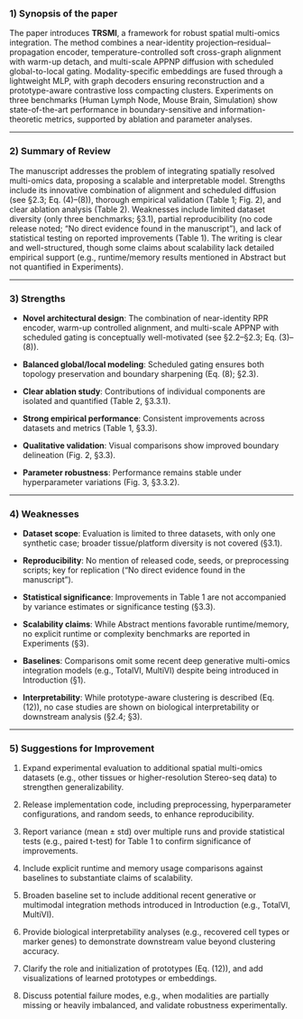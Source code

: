 ### 1) Synopsis of the paper

The paper introduces **TRSMI**, a framework for robust spatial multi-omics integration. The method combines a near-identity projection–residual–propagation encoder, temperature-controlled soft cross-graph alignment with warm-up detach, and multi-scale APPNP diffusion with scheduled global-to-local gating. Modality-specific embeddings are fused through a lightweight MLP, with graph decoders ensuring reconstruction and a prototype-aware contrastive loss compacting clusters. Experiments on three benchmarks (Human Lymph Node, Mouse Brain, Simulation) show state-of-the-art performance in boundary-sensitive and information-theoretic metrics, supported by ablation and parameter analyses.

---

### 2) Summary of Review

The manuscript addresses the problem of integrating spatially resolved multi-omics data, proposing a scalable and interpretable model. Strengths include its innovative combination of alignment and scheduled diffusion (see §2.3; Eq. (4)–(8)), thorough empirical validation (Table 1; Fig. 2), and clear ablation analysis (Table 2). Weaknesses include limited dataset diversity (only three benchmarks; §3.1), partial reproducibility (no code release noted; “No direct evidence found in the manuscript”), and lack of statistical testing on reported improvements (Table 1). The writing is clear and well-structured, though some claims about scalability lack detailed empirical support (e.g., runtime/memory results mentioned in Abstract but not quantified in Experiments).

---

### 3) Strengths

- **Novel architectural design**: The combination of near-identity RPR encoder, warm-up controlled alignment, and multi-scale APPNP with scheduled gating is conceptually well-motivated (see §2.2–§2.3; Eq. (3)–(8)).
    
- **Balanced global/local modeling**: Scheduled gating ensures both topology preservation and boundary sharpening (Eq. (8); §2.3).
    
- **Clear ablation study**: Contributions of individual components are isolated and quantified (Table 2, §3.3.1).
    
- **Strong empirical performance**: Consistent improvements across datasets and metrics (Table 1, §3.3).
    
- **Qualitative validation**: Visual comparisons show improved boundary delineation (Fig. 2, §3.3).
    
- **Parameter robustness**: Performance remains stable under hyperparameter variations (Fig. 3, §3.3.2).
    

---

### 4) Weaknesses

- **Dataset scope**: Evaluation is limited to three datasets, with only one synthetic case; broader tissue/platform diversity is not covered (§3.1).
    
- **Reproducibility**: No mention of released code, seeds, or preprocessing scripts; key for replication (“No direct evidence found in the manuscript”).
    
- **Statistical significance**: Improvements in Table 1 are not accompanied by variance estimates or significance testing (§3.3).
    
- **Scalability claims**: While Abstract mentions favorable runtime/memory, no explicit runtime or complexity benchmarks are reported in Experiments (§3).
    
- **Baselines**: Comparisons omit some recent deep generative multi-omics integration models (e.g., TotalVI, MultiVI) despite being introduced in Introduction (§1).
    
- **Interpretability**: While prototype-aware clustering is described (Eq. (12)), no case studies are shown on biological interpretability or downstream analysis (§2.4; §3).
    

---

### 5) Suggestions for Improvement

1. Expand experimental evaluation to additional spatial multi-omics datasets (e.g., other tissues or higher-resolution Stereo-seq data) to strengthen generalizability.
    
2. Release implementation code, including preprocessing, hyperparameter configurations, and random seeds, to enhance reproducibility.
    
3. Report variance (mean ± std) over multiple runs and provide statistical tests (e.g., paired t-test) for Table 1 to confirm significance of improvements.
    
4. Include explicit runtime and memory usage comparisons against baselines to substantiate claims of scalability.
    
5. Broaden baseline set to include additional recent generative or multimodal integration methods introduced in Introduction (e.g., TotalVI, MultiVI).
    
6. Provide biological interpretability analyses (e.g., recovered cell types or marker genes) to demonstrate downstream value beyond clustering accuracy.
    
7. Clarify the role and initialization of prototypes (Eq. (12)), and add visualizations of learned prototypes or embeddings.
    
8. Discuss potential failure modes, e.g., when modalities are partially missing or heavily imbalanced, and validate robustness experimentally.